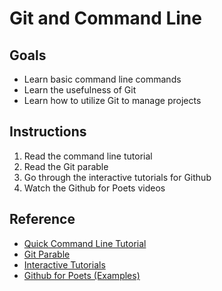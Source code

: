# Git and Command Line

## Goals
* Learn basic command line commands
* Learn the usefulness of Git
* Learn how to utilize Git to manage projects

## Instructions
1. Read the command line tutorial
2. Read the Git parable
3. Go through the interactive tutorials for Github
4. Watch the Github for Poets videos

## Reference
* [Quick Command Line Tutorial](https://www.cs.princeton.edu/courses/archive/spr05/cos126/cmd-prompt.html)
* [Git Parable](http://tom.preston-werner.com/2009/05/19/the-git-parable.html)
* [Interactive Tutorials](https://learngitbranching.js.org/)
* [Github for Poets (Examples)](https://www.youtube.com/watch?v=BCQHnlnPusY)